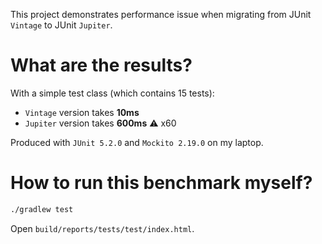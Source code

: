 This project demonstrates performance issue when migrating from JUnit `Vintage` to JUnit `Jupiter`.

# What are the results?

With a simple test class (which contains 15 tests):

- `Vintage` version takes **10ms**
- `Jupiter` version takes **600ms** :warning: x60

Produced with `JUnit 5.2.0` and `Mockito 2.19.0` on my laptop.

# How to run this benchmark myself?

```bash
./gradlew test
```

Open `build/reports/tests/test/index.html`.
